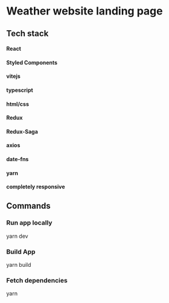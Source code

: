 # Weather website landing page

## Tech stack

#### React

#### Styled Components

#### vitejs

#### typescript

#### html/css

#### Redux

#### Redux-Saga

#### axios

#### date-fns

#### yarn

#### completely responsive

## Commands

### Run app locally

yarn dev

### Build App

yarn build

### Fetch dependencies

yarn
